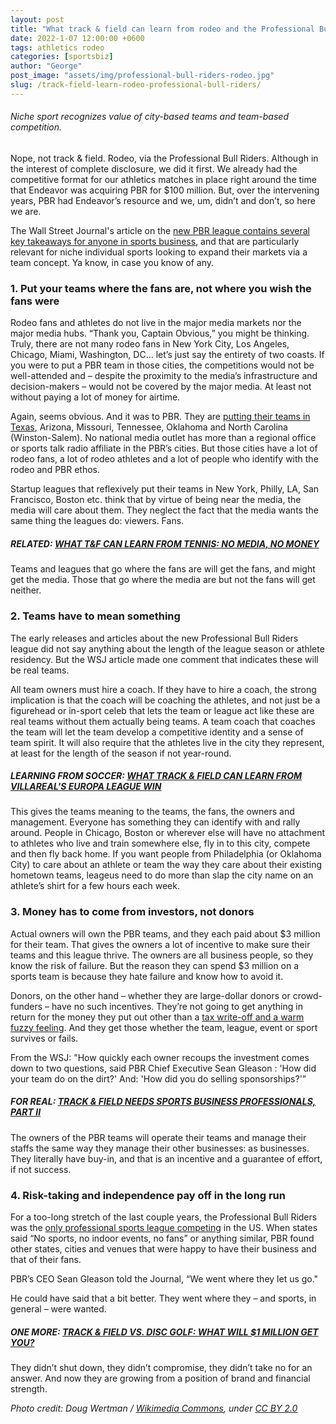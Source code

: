 ```yaml
---
layout: post
title: "What track & field can learn from rodeo and the Professional Bull Riders"
date: 2022-1-07 12:00:00 +0600
tags: athletics rodeo
categories: [sportsbiz]
author: "George"
post_image: "assets/img/professional-bull-riders-rodeo.jpg"
slug: /track-field-learn-rodeo-professional-bull-riders/
---
```

###### Niche sport recognizes value of city-based teams and team-based competition.

Nope, not track & field. Rodeo, via the Professional Bull Riders. Although in the interest of complete disclosure, we did it first. We already had the competitive format for our athletics matches in place right around the time that Endeavor was acquiring PBR for $100 million. But, over the intervening years, PBR had Endeavor’s resource and we, um, didn’t and don’t, so here we are. 

The Wall Street Journal's article on the [new PBR league contains several key takeaways for anyone in sports business](https://www.wsj.com/articles/hollywood-and-billionaires-back-bull-riding-with-new-cowboy-teams-11641491600), and that are particularly relevant for niche individual sports looking to expand their markets via a team concept. Ya know, in case you know of any.

### 1. Put your teams where the fans are, not where you wish the fans were

Rodeo fans and athletes do not live in the major media markets nor the major media hubs. “Thank you, Captain Obvious,” you might be thinking. Truly, there are not many rodeo fans in New York City, Los Angeles, Chicago, Miami, Washington, DC… let’s just say the entirety of two coasts. If you were to put a PBR team in those cities, the competitions would not be well-attended and – despite the proximity to the media’s infrastructure and decision-makers – would not be covered by the major media. At least not without paying a lot of money for airtime.

Again, seems obvious. And it was to PBR. They are [putting their teams in Texas](https://barrelhorsenews.com/barrel-racing-articles/industry-news/nashville-stampede-to-compete-in-pbr-team-series-launching-june-2022/), Arizona, Missouri, Tennessee, Oklahoma and North Carolina (Winston-Salem). No national media outlet has more than a regional office or sports talk radio affiliate in the PBR’s cities. But those cities have a lot of rodeo fans, a lot of rodeo athletes and a lot of people who identify with the rodeo and PBR ethos.

Startup leagues that reflexively put their teams in New York, Philly, LA, San Francisco, Boston etc. think that by virtue of being near the media, the media will care about them. They neglect the fact that the media wants the same thing the leagues do: viewers. Fans. 

##### RELATED: [WHAT T&F CAN LEARN FROM TENNIS: NO MEDIA, NO MONEY](https://nalathletics.com/blog/2021/06/04/track-and-field-tennis-no-media-no-money)

Teams and leagues that go where the fans are will get the fans, and might get the media. Those that go where the media are but not the fans will get neither.

### 2. Teams have to mean something

The early releases and articles about the new Professional Bull Riders league did not say anything about the length of the league season or athlete residency. But the WSJ article made one comment that indicates these will be real teams.

All team owners must hire a coach. If they have to hire a coach, the strong implication is that the coach will be coaching the athletes, and not just be a figurehead or in-sport celeb that lets the team or league act like these are real teams without them actually being teams. A team coach that coaches the team will let the team develop a competitive identity and a sense of team spirit. It will also require that the athletes live in the city they represent, at least for the length of the season if not year-round.

##### LEARNING FROM SOCCER: [WHAT TRACK & FIELD CAN LEARN FROM VILLAREAL'S EUROPA LEAGUE WIN](https://nalathletics.com/blog/2021/05/27/track-and-field-lessons-learned-villareal-europa-league)

This gives the teams meaning to the teams, the fans, the owners and management. Everyone has something they can identify with and rally around. People in Chicago, Boston or wherever else will have no attachment to athletes who live and train somewhere else, fly in to this city, compete and then fly back home. If you want people from Philadelphia (or Oklahoma City) to care about an athlete or team the way they care about their existing hometown teams, leageus need to do more than slap the city name on an athlete’s shirt for a few hours each week. 

### 3. Money has to come from investors, not donors

Actual owners will own the PBR teams, and they each paid about $3 million for their team. That gives the owners a lot of incentive to make sure their teams and this league thrive. The owners are all business people, so they know the risk of failure. But the reason they can spend $3 million on a sports team is because they hate failure and know how to avoid it. 

Donors, on the other hand – whether they are large-dollar donors or crowd-funders – have no such incentives. They’re not going to get anything in return for the money they put out other than a [tax write-off and a warm fuzzy feeling](https://nalathletics.com/blog/2020/11/05/track-and-field-make-peace-making-money). And they get those whether the team, league, event or sport survives or fails. 

From the WSJ: "How quickly each owner recoups the investment comes down to two questions, said PBR Chief Executive Sean Gleason : 'How did your team do on the dirt?' And: 'How did you do selling sponsorships?'”

##### FOR REAL: [TRACK & FIELD NEEDS SPORTS BUSINESS PROFESSIONALS, PART II](https://nalathletics.com/blog/2021/02/02/track-field-needs-sports-business-professionals)

The owners of the PBR teams will operate their teams and manage their staffs the same way they manage their other businesses: as businesses. They literally have buy-in, and that is an incentive and a guarantee of effort, if not success.

### 4. Risk-taking and independence pay off in the long run

For a too-long stretch of the last couple years, the Professional Bull Riders was the [only professional sports league competing](https://nalathletics.com/blog/2021/01/08/usatf-cancels-indoor-national-championships) in the US. When states said “No sports, no indoor events, no fans” or anything similar, PBR found other states, cities and venues that were happy to have their business and that of their fans. 

PBR’s CEO Sean Gleason told the Journal, “We went where they let us go."

He could have said that a bit better. They went where they – and sports, in general – were wanted. 

##### ONE MORE: [TRACK & FIELD VS. DISC GOLF: WHAT WILL $1 MILLION GET YOU?](https://nalathletics.com/blog/2021/03/03/track-field-vs-disc-golf)

They didn’t shut down, they didn’t compromise, they didn’t take no for an answer. And now they are growing from a position of brand and financial strength.

<em>Photo credit: Doug Wertman / [Wikimedia Commons](https://upload.wikimedia.org/wikipedia/commons/8/8f/Rodeo_of_the_Ozarks_001.jpg), under [CC BY 2.0](https://creativecommons.org/licenses/by/2.0)</em>



